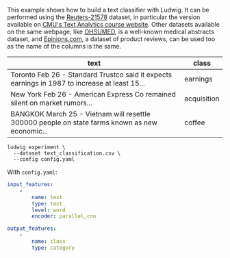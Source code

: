 This example shows how to build a text classifier with Ludwig.
It can be performed using the [Reuters-21578](http://boston.lti.cs.cmu.edu/classes/95-865-K/HW/HW2/reuters-allcats-6.zip) dataset, in particular the version available on [CMU's Text Analytics course website](http://boston.lti.cs.cmu.edu/classes/95-865-K/HW/HW2/).
Other datasets available on the same webpage, like [OHSUMED](http://boston.lti.cs.cmu.edu/classes/95-865-K/HW/HW2/ohsumed-allcats-6.zip), is a well-known medical abstracts dataset, and [Epinions.com](http://boston.lti.cs.cmu.edu/classes/95-865-K/HW/HW2/epinions.zip), a dataset of product reviews, can be used too as the name of the columns is the same.

| text                                                                                            | class       |
| ----------------------------------------------------------------------------------------------- | ----------- |
| Toronto  Feb 26 - Standard Trustco said it expects earnings in 1987 to increase at least 15...  | earnings    |
| New York  Feb 26 - American Express Co remained silent on market rumors...                      | acquisition |
| BANGKOK  March 25 - Vietnam will resettle 300000 people on state farms known as new economic... | coffee      |

```
ludwig experiment \
  --dataset text_classification.csv \
  --config config.yaml
```

With `config.yaml`:

```yaml
input_features:
    -
        name: text
        type: text
        level: word
        encoder: parallel_cnn

output_features:
    -
        name: class
        type: category
```
